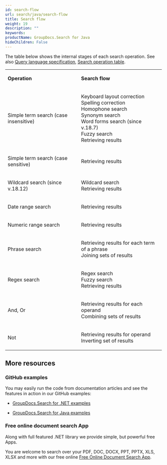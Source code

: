 ```yaml
---
id: search-flow
url: search/java/search-flow
title: Search flow
weight: 19
description: ""
keywords: 
productName: GroupDocs.Search for Java
hideChildren: False
---
```

The table below shows the internal stages of each search operation. See also [Query language specification](Query%2Blanguage%2Bspecification.html), [Search operation table](Search%2Boperation%2Btable.html).

<table class="confluenceTable"><tbody><tr><td class="confluenceTd"><p><strong>Operation</strong></p></td><td class="confluenceTd"><p><strong>Search flow</strong></p></td></tr><tr><td class="confluenceTd"><p>Simple term search (case insensitive)</p></td><td class="confluenceTd"><p>Keyboard layout correction<br class="atl-forced-newline">Spelling correction<br class="atl-forced-newline">Homophone search<br class="atl-forced-newline">Synonym search<br class="atl-forced-newline">Word forms search (since v.18.7)<br class="atl-forced-newline">Fuzzy search<br class="atl-forced-newline">Retrieving results</p></td></tr><tr><td class="confluenceTd"><p>Simple term search (case sensitive)</p></td><td class="confluenceTd"><p>Retrieving results</p></td></tr><tr><td colspan="1" class="confluenceTd">Wildcard search (since v.18.12)</td><td colspan="1" class="confluenceTd"><p>Wildcard search<br>Retrieving results</p></td></tr><tr><td class="confluenceTd"><p>Date range search</p></td><td class="confluenceTd"><p>Retrieving results</p></td></tr><tr><td class="confluenceTd"><p>Numeric range search</p></td><td class="confluenceTd"><p>Retrieving results</p></td></tr><tr><td class="confluenceTd"><p>Phrase search</p></td><td class="confluenceTd"><p>Retrieving results for each term of a phrase<br class="atl-forced-newline">Joining sets of results</p></td></tr><tr><td class="confluenceTd"><p>Regex search</p></td><td class="confluenceTd"><p>Regex search<br class="atl-forced-newline">Fuzzy search<br class="atl-forced-newline">Retrieving results</p></td></tr><tr><td class="confluenceTd"><p>And, Or</p></td><td class="confluenceTd"><p>Retrieving results for each operand<br class="atl-forced-newline">Combining sets of results</p></td></tr><tr><td class="confluenceTd"><p>Not</p></td><td class="confluenceTd"><p>Retrieving results&nbsp;for operand<br class="atl-forced-newline">Inverting set of results</p></td></tr></tbody></table>

## More resources

### GitHub examples

You may easily run the code from documentation articles and see the features in action in our GitHub examples:

*   [GroupDocs.Search for .NET examples](https://github.com/groupdocs-search/GroupDocs.Search-for-.NET)
    
*   [GroupDocs.Search for Java examples](https://github.com/groupdocs-search/GroupDocs.Search-for-Java)
    

### Free online document search App

Along with full featured .NET library we provide simple, but powerful free Apps.

You are welcome to search over your PDF, DOC, DOCX, PPT, PPTX, XLS, XLSX and more with our free online [Free Online Document Search App](https://products.groupdocs.app/search).
